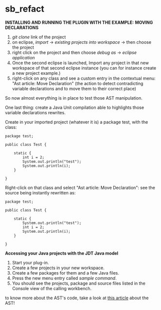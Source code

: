 # sb_refact

**INSTALLING AND RUNNING THE PLUGIN WITH THE EXAMPLE:** **MOVING DECLARATIONS**


1. _git clone_ link of the project
2. on eclipse, _import_ -> _existing projects into workspace_ -> then choose the project
3. right click on the project and then choose _debug as_ -> _eclipse application_
4. Once the second eclipse is launched, Import any project in that new workspace of that second eclipse instance (you can for instance create a new project example.)
5. right-click on any class and see a custom entry in the contextual menu: "Ast article: Move Declaration" (the action to detect contradicting variable declarations and to move them to their correct place)


So now almost everything is in place to test those AST manipulation.

One last thing: create a Java Unit compilation able to highlights those variable declarations rewrites.

Create in your imported project (whatever it is) a package test, with the class:


    package test;
    
    public class Test {
    
        static {
        	int i = 2;
        	System.out.println("test");
        	System.out.println(i);
        }
    
    }


Right-click on that class and select "Ast article: Move Declaration": see the source being instantly rewritten as:


    
    package test;
    
    public class Test {
    
        static {
        	System.out.println("test");
        	int i = 2;
        	System.out.println(i);
        }
    
    }


**Accessing your Java projects with the JDT Java model**

1. Start your plug-in. 
2. Create a few projects in your new workspace. 
3. Create a few packages for them and a few Java files. 
4. Press the new menu entry called _sample command_.
5. You should see the projects, package and source files listed in the Console view of the calling workbench.




to know more about the AST's code, take a look at [this article](http://www.eclipse.org/articles/Article-JavaCodeManipulation_AST/) about the AST!



